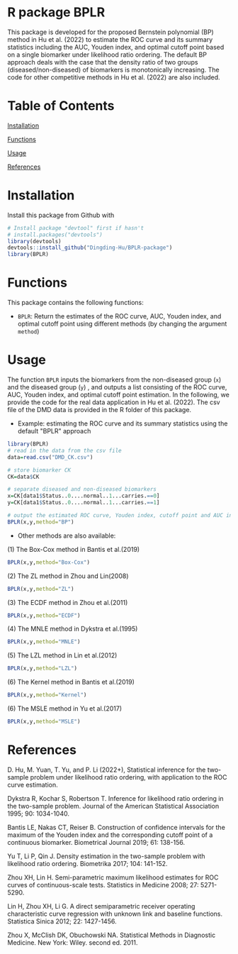 # R package BPLR
This package is developed for the proposed Bernstein polynomial (BP) method in Hu et al. (2022) to estimate the ROC curve and its summary statistics including the AUC, Youden index, and optimal cutoff point based on a single biomarker under likelihood ratio ordering. The default BP approach deals with the case that the density ratio of two groups (diseased/non-diseased) of biomarkers is monotonically increasing. The code for other competitive methods in  Hu et al. (2022) are also included. 

# Table of Contents
[Installation]

[Functions]

[Usage]

[References]

# Installation

Install this package from Github with

```r
# Install package "devtool" first if hasn't
# install.packages("devtools")
library(devtools)
devtools::install_github("Dingding-Hu/BPLR-package")
library(BPLR)
```


# Functions

This package contains the following functions:

- `BPLR`: Return the estimates of the ROC curve, AUC, Youden index, and optimal cutoff point using different methods (by changing the argument `method`)

# Usage

The function `BPLR` inputs the biomarkers from the non-diseased group (`x`) and the diseased group (`y`) , and outputs a list consisting of the ROC curve, AUC, Youden index, and optimal cutoff point estimation. In the following, we provide the code for the real data application in Hu et al. (2022). The csv file of the DMD data is provided in the R folder of this package.

- Example: estimating the ROC curve and its summary statistics using the default "BPLR" approach

```r
library(BPLR)
# read in the data from the csv file
data=read.csv("DMD_CK.csv")

# store biomarker CK
CK=data$CK

# separate diseased and non-diseased biomarkers
x=CK[data1$Status..0....normal..1...carries.==0]
y=CK[data1$Status..0....normal..1...carries.==1]

# output the estimated ROC curve, Youden index, cutoff point and AUC in a list
BPLR(x,y,method="BP")
```

- Other methods are also available:

(1) The Box-Cox method in Bantis et al.(2019)
```r
BPLR(x,y,method="Box-Cox")
```

(2) The ZL method in Zhou and Lin(2008)
```r
BPLR(x,y,method="ZL")
```

(3) The ECDF method in Zhou et al.(2011)
```r
BPLR(x,y,method="ECDF")
```

(4) The MNLE method in Dykstra et al.(1995)
```r
BPLR(x,y,method="MNLE")
```

(5) The LZL method in Lin et al.(2012)
```r
BPLR(x,y,method="LZL")
```

(6) The Kernel method in Bantis et al.(2019)
```r
BPLR(x,y,method="Kernel")
```

(6) The MSLE method in Yu et al.(2017)
```r
BPLR(x,y,method="MSLE")
```

# References
D. Hu, M. Yuan, T. Yu, and P. Li (2022+), Statistical inference for the two-sample problem under
likelihood ratio ordering, with application to the ROC curve estimation. 

Dykstra R, Kochar S, Robertson T. Inference for likelihood ratio ordering in the two-sample problem. Journal of the
American Statistical Association 1995; 90: 1034-1040.

Bantis LE, Nakas CT, Reiser B. Construction of confidence intervals for the maximum of the Youden index and the
corresponding cutoff point of a continuous biomarker. Biometrical Journal 2019; 61: 138-156.

Yu T, Li P, Qin J. Density estimation in the two-sample problem with likelihood ratio ordering. Biometrika 2017; 104:
141-152.

Zhou XH, Lin H. Semi-parametric maximum likelihood estimates for ROC curves of continuous-scale tests. Statistics in
Medicine 2008; 27: 5271-5290.

Lin H, Zhou XH, Li G. A direct semiparametric receiver operating characteristic curve regression with unknown link and
baseline functions. Statistica Sinica 2012; 22: 1427-1456.

Zhou X, McClish DK, Obuchowski NA. Statistical Methods in Diagnostic Medicine. New York: Wiley. second ed. 2011.

[Installation]: <https://github.com/Dingding-Hu/BPLR-package/blob/main/README.md#installation>
[Functions]: <https://github.com/Dingding-Hu/BPLR-package/blob/main/README.md#functions>
[Usage]: <https://github.com/Dingding-Hu/BPLR-package/blob/main/README.md#usage>
[References]: <https://github.com/Dingding-Hu/BPLR-package/blob/main/README.md#references>
